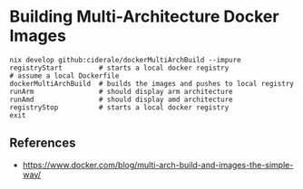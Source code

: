 # Building Multi-Architecture Docker Images

```
nix develop github:ciderale/dockerMultiArchBuild --impure
registryStart         # starts a local docker registry
# assume a local Dockerfile
dockerMultiArchBuild  # builds the images and pushes to local registry
runArm                # should display arm architecture
runAmd                # should display amd architecture
registryStop          # starts a local docker registry
exit
```

## References

* https://www.docker.com/blog/multi-arch-build-and-images-the-simple-way/
